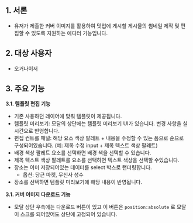 ## **1. 서론**

- 유저가 제출한 커버 이미지를 활용하여 밋업에 게시할 게시물의 썸네일 제작 및 편집할 수 있도록 지원하는 에디터 기능입니다.

## **2. 대상 사용자**

- 오거나이저

## **3. 주요 기능**

**3.1. 템플릿 편집 기능**

- 기존 사용하던 레이어에 맞춰 템플릿이 제공됩니다.
- 템플릿 미리보기: 모달의 상단에는 템플릿 미리보기 UI가 있습니다. 변경 사항을 실시간으로 반영합니다.
- 편집 컨트롤 패널: 해당 요소 색상 팔레트 + 내용을 수정할 수 있는 폼으로 순으로 구성되어있습니다. (예: 제목 수정 input + 제목 텍스트 색상 팔레트)
- 배경 색상 팔레트 요소를 선택하면 배경 색을 선택할 수 있습니다.
- 제목 텍스트 색상 팔레트를 요소를 선택하면 텍스트 색상을 선택할 수있습니다.
- 장소는 이미 저장되어있는 데이터를 select 박스로 랜더링합니다.
  - 옵션: 당근 마켓, 무신사 성수
- 장소를 선택하면 템플릿 미리보기에 해당 내용이 반영됩니다.

**3.1. 커버 이미지 다운로드 기능**

- 모달 상단 우측에는 다운로드 버튼이 있고 이 버튼은 `position:absolute` 로 모달이 스크롤 되어있어도 상단에 고정되어 있습니다.

